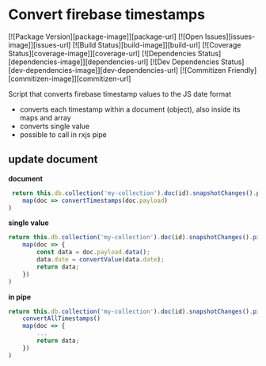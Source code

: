 # Convert firebase timestamps

[![Package Version][package-image]][package-url]
[![Open Issues][issues-image]][issues-url]
[![Build Status][build-image]][build-url]
[![Coverage Status][coverage-image]][coverage-url]
[![Dependencies Status][dependencies-image]][dependencies-url]
[![Dev Dependencies Status][dev-dependencies-image]][dev-dependencies-url]
[![Commitizen Friendly][commitizen-image]][commitizen-url]

Script that converts firebase timestamp values to the JS date format

* converts each timestamp within a document (object), also inside its maps and array
* converts single value
* possible to call in rxjs pipe

## update document


**document**
```typescript
 return this.db.collection('my-collection').doc(id).snapshotChanges().pipe(
    map(doc => convertTimestamps(doc.payload)
)
```
**single value**
```typescript
return this.db.collection('my-collection').doc(id).snapshotChanges().pipe(
    map(doc => {
		const data = doc.payload.data();
		data.date = convertValue(data.date);
		return data;
	})
)
```
**in pipe**
```typescript
return this.db.collection('my-collection').doc(id).snapshotChanges().pipe(
	convertAllTimestamps()
    map(doc => {
		...
		return data;
	})
)
```